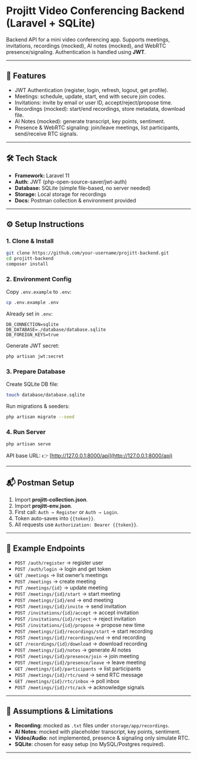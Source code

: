 # Projitt Video Conferencing Backend (Laravel + SQLite)

Backend API for a mini video conferencing app.
Supports meetings, invitations, recordings (mocked), AI notes (mocked), and WebRTC presence/signaling.
Authentication is handled using **JWT**.

---

## 🚀 Features

* JWT Authentication (register, login, refresh, logout, get profile).
* Meetings: schedule, update, start, end with secure join codes.
* Invitations: invite by email or user ID, accept/reject/propose time.
* Recordings (mocked): start/end recordings, store metadata, download file.
* AI Notes (mocked): generate transcript, key points, sentiment.
* Presence & WebRTC signaling: join/leave meetings, list participants, send/receive RTC signals.

---

## 🛠️ Tech Stack

* **Framework:** Laravel 11
* **Auth:** JWT (php-open-source-saver/jwt-auth)
* **Database:** SQLite (simple file-based, no server needed)
* **Storage:** Local storage for recordings
* **Docs:** Postman collection & environment provided

---

## ⚙️ Setup Instructions

### 1. Clone & Install

```bash
git clone https://github.com/your-username/projitt-backend.git
cd projitt-backend
composer install
```

### 2. Environment Config

Copy `.env.example` to `.env`:

```bash
cp .env.example .env
```

Already set in `.env`:

```env
DB_CONNECTION=sqlite
DB_DATABASE=./database/database.sqlite
DB_FOREIGN_KEYS=true
```

Generate JWT secret:

```bash
php artisan jwt:secret
```

### 3. Prepare Database

Create SQLite DB file:

```bash
touch database/database.sqlite
```

Run migrations & seeders:

```bash
php artisan migrate --seed
```

### 4. Run Server

```bash
php artisan serve
```

API base URL:
👉 [http://127.0.0.1:8000/api](http://127.0.0.1:8000/api)

---

## 📬 Postman Setup

1. Import **projitt-collection.json**.
2. Import **projitt-env.json**.
3. First call: `Auth → Register` or `Auth → Login`.
4. Token auto-saves into `{{token}}`.
5. All requests use `Authorization: Bearer {{token}}`.

---

## 🧪 Example Endpoints

* `POST /auth/register` → register user
* `POST /auth/login` → login and get token
* `GET /meetings` → list owner’s meetings
* `POST /meetings` → create meeting
* `PUT /meetings/{id}` → update meeting
* `POST /meetings/{id}/start` → start meeting
* `POST /meetings/{id}/end` → end meeting
* `POST /meetings/{id}/invite` → send invitation
* `POST /invitations/{id}/accept` → accept invitation
* `POST /invitations/{id}/reject` → reject invitation
* `POST /invitations/{id}/propose` → propose new time
* `POST /meetings/{id}/recordings/start` → start recording
* `POST /meetings/{id}/recordings/end` → end recording
* `GET /recordings/{id}/download` → download recording
* `POST /meetings/{id}/notes` → generate AI notes
* `POST /meetings/{id}/presence/join` → join meeting
* `POST /meetings/{id}/presence/leave` → leave meeting
* `GET /meetings/{id}/participants` → list participants
* `POST /meetings/{id}/rtc/send` → send RTC message
* `GET /meetings/{id}/rtc/inbox` → poll inbox
* `POST /meetings/{id}/rtc/ack` → acknowledge signals

---

## 📌 Assumptions & Limitations

* **Recording**: mocked as `.txt` files under `storage/app/recordings`.
* **AI Notes**: mocked with placeholder transcript, key points, sentiment.
* **Video/Audio**: not implemented, presence & signaling only simulate RTC.
* **SQLite**: chosen for easy setup (no MySQL/Postgres required).

---
